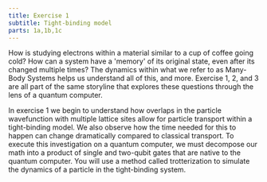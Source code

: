 ```yaml
---
title: Exercise 1
subtitle: Tight-binding model
parts: 1a,1b,1c
---
```


How is studying electrons within a material similar to a cup of coffee going cold? How can a system have a 'memory' of its original state, even after its changed multiple times? The dynamics within what we refer to as Many-Body Systems helps us understand all of this, and more. Exercise 1, 2, and 3 are all part of the same storyline that explores these questions through the lens of a quantum computer.

In exercise 1 we begin to understand how overlaps in the particle wavefunction with multiple lattice sites allow for particle transport within a tight-binding model. We also observe how the time needed for this to happen can change dramatically compared to classical transport. To execute this investigation on a quantum computer, we must decompose our math into a product of single and two-qubit gates that are native to the quantum computer. You will use a method called trotterization to simulate the dynamics of a particle in the tight-binding system.
